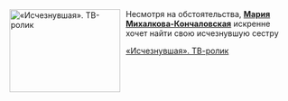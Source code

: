 <!--2025-05-31 23:00:46-->
<div class="yb">
  <div class="rss kino_kino"><a href="https://www.kino-teatr.ru/video/50040/" title="«Исчезнувшая». ТВ-ролик"><img src="https://www.kino-teatr.ru/video/0/4/50040/poster.jpg" width="196" height="147" align="left" hspace="5" style="margin: 0px 10px 0px 5px" alt="«Исчезнувшая». ТВ-ролик"/></a>Несмотря на обстоятельства, <a href=https://www.kino-teatr.ru/kino/acter/w/ros/713330/bio/ target=_blank><strong>Мария Михалкова-Кончаловская</strong></a> искренне хочет найти свою исчезнувшую сестру <p class="titl"><a href="https://www.kino-teatr.ru/video/50040/">«Исчезнувшая». ТВ-ролик</a></p></div>
</div>
